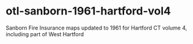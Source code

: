 # otl-sanborn-1961-hartford-vol4
Sanborn Fire Insurance maps updated to 1961 for Hartford CT volume 4, including part of West Hartford
